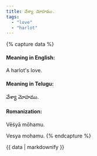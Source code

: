 ```yaml
---
title: వేశ్యా మోహము.
tags:
  - "love"
  - "harlot"
---
```


{% capture data %}
#### Meaning in English:
A harlot's love.

#### Meaning in Telugu:
వేశ్యా మోహము.

#### Romanization:
Vēśyā mōhamu.

Vesya mohamu.
{% endcapture %}

{{ data | markdownify }}

